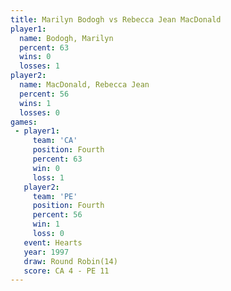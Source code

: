```yaml
---
title: Marilyn Bodogh vs Rebecca Jean MacDonald
player1:                       
  name: Bodogh, Marilyn        
  percent: 63                  
  wins: 0                      
  losses: 1                    
player2:                       
  name: MacDonald, Rebecca Jean
  percent: 56                  
  wins: 1                      
  losses: 0                    
games:
 - player1:          
     team: 'CA'      
     position: Fourth
     percent: 63     
     win: 0          
     loss: 1         
   player2:          
     team: 'PE'      
     position: Fourth
     percent: 56     
     win: 1          
     loss: 0         
   event: Hearts        
   year: 1997           
   draw: Round Robin(14)
   score: CA 4 - PE 11  
---
```

